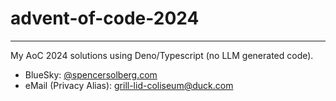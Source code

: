 # advent-of-code-2024
---

My AoC 2024 solutions using Deno/Typescript (no LLM generated code).

* BlueSky: [@spencersolberg.com](https://bsky.app/profile/spencersolberg.com)
* eMail (Privacy Alias): [grill-lid-coliseum@duck.com](mailto:grill-lid-coliseum@duck.com)